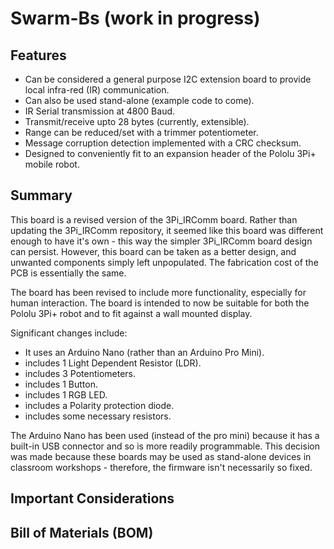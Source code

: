 # Swarm-Bs (work in progress)

## Features

- Can be considered a general purpose I2C extension board to provide local infra-red (IR) communication.
- Can also be used stand-alone (example code to come).
- IR Serial transmission at 4800 Baud.
- Transmit/receive upto 28 bytes (currently, extensible).
- Range can be reduced/set with a trimmer potentiometer.
- Message corruption detection implemented with a CRC checksum.
- Designed to conveniently fit to an expansion header of the Pololu 3Pi+ mobile robot.


## Summary

This board is a revised version of the 3Pi_IRComm board. Rather than updating the 3Pi_IRComm repository, it seemed like this board was different enough to have it's own - this way the simpler 3Pi_IRComm board design can persist.  However, this board can be taken as a better design, and unwanted components simply left unpopulated.  The fabrication cost of the PCB is essentially the same.

The board has been revised to include more functionality, especially for human interaction.  The board is intended to now be suitable for both the Pololu 3Pi+ robot and to fit against a wall mounted display.  

Significant changes include:
- It uses an Arduino Nano (rather than an Arduino Pro Mini).
- includes 1 Light Dependent Resistor (LDR).
- includes 3 Potentiometers.
- includes 1 Button.
- includes 1 RGB LED.
- includes a Polarity protection diode.
- includes some necessary resistors.

The Arduino Nano has been used (instead of the pro mini) because it has a built-in USB connector and so is more readily programmable.  This decision was made because these boards may be used as stand-alone devices in classroom workshops - therefore, the firmware isn't necessarily so fixed.  




## Important Considerations


## Bill of Materials (BOM)


